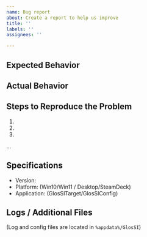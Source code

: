 ```yaml
---
name: Bug report
about: Create a report to help us improve
title: ''
labels: ''
assignees: ''

---
```


## Expected Behavior


## Actual Behavior


## Steps to Reproduce the Problem

  1.
  2.
  3.
...

## Specifications

  - Version:
  - Platform: (Win10/Win11 / Desktop/SteamDeck)
  - Application: (GlosSITarget/GlosSIConfig)

## Logs / Additional Files

(Log and config files are located in `%appdata%/GlosSI`)